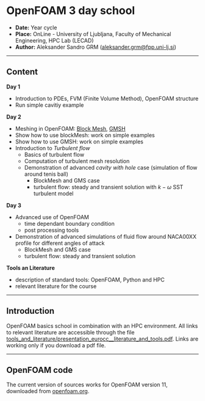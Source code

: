 # **OpenFOAM 3 day school**

- **Date:** Year cycle
- **Place:** OnLine - University of Ljubljana, Faculty of Mechanical Engineering, HPC Lab (LECAD)
- **Author:** Aleksander Sandro GRM (aleksander.grm@fpp.uni-lj.si)

---
## Content

**Day 1**
 - Introduction to PDEs, FVM (Finite Volume Method), OpenFOAM structure
 - Run simple cavitiy example

**Day 2**
 - Meshing in OpenFOAM: [Block Mesh](https://doc.cfd.direct/openfoam/user-guide-v11/blockmesh), [GMSH](https://gmsh.info/)
 - Show how to use blockMesh: work on simple examples
 - Show how to use GMSH: work on simple examples
 - Introduction to *Turbulent flow*
   - Basics of turbulent flow
   - Computation of turbulent mesh resolution
   - Demonstration of advanced *cavity with hole* case (simulation of flow around tenis ball)
     - BlockMesh and GMS case
     - turbulent flow: steady and transient solution with $k-\omega$ SST turbulent model

**Day 3**
 - Advanced use of OpenFOAM
   - time dependant boundary condition
   - post processing tools
 - Demonstration of advanced simulations of fluid flow around NACA00XX profile for different angles of attack
   - BlockMesh and GMS case
   - turbulent flow: steady and transient solution 

**Tools an Literature**
 - description of standard tools: OpenFOAM, Python and HPC
 - relevant literature for the course

---
## Introduction

OpenFOAM basics school in combination with an HPC environment. All links to relevant literature are accessible through the file
[tools_and_literature/presentation_eurocc__literature_and_tools.pdf](https://github.com/as-grm/of_school/blob/main/tools_and_literaure/presentation_eurocc__literature_and_tools.pdf). Links are working only if you download a pdf file.

---
 
## OpenFOAM code

The current version of sources works for OpenFOAM version 11, downloaded from [openfoam.org](https://openfoam.org).  
